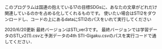 このプログラムは国連の抱えている17の目標SDGsに、あなたの文章がどれだけ関連しているのかを占める化してくれるものです。
使いたい場合はSTI2をダウンロードし、コードの上にあるdataにSTI2のパスをいれて実行してください

2020/6/20更新
最終バージョンはSTI_ver3です。
最終バージョンでは学習データのSTI_v2(1).csvと予測データの4th STI-Gigaku.csvのパスを実行コードで通してください．

